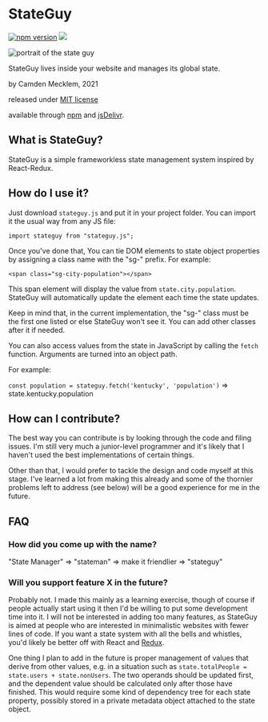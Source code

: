 # StateGuy

[![npm version](https://badge.fury.io/js/stateguy.svg)](https://badge.fury.io/js/stateguy)
[![](https://data.jsdelivr.com/v1/package/npm/stateguy/badge)](https://www.jsdelivr.com/package/npm/stateguy)

![portrait of the state guy](https://raw.githubusercontent.com/mythmakerseven/stateguy/main/docs/favicon.png)

StateGuy lives inside your website and manages its global state.

by Camden Mecklem, 2021

released under [MIT license](https://github.com/mythmakerseven/stateguy/blob/main/LICENSE)

available through [npm](https://www.npmjs.com/package/stateguy) and [jsDelivr](https://www.jsdelivr.com/package/npm/stateguy).

## What is StateGuy?

StateGuy is a simple frameworkless state management system inspired by React-Redux.

## How do I use it?

Just download ``stateguy.js`` and put it in your project folder. You can import it the usual way from any JS file:

``import stateguy from "stateguy.js";``

Once you've done that, You can tie DOM elements to state object properties by assigning a class name with the
"sg-" prefix. For example:

``<span class="sg-city-population"></span>``

This span element will display the value from ``state.city.population``. StateGuy will automatically update the element each time the state updates.

Keep in mind that, in the current implementation, the "sg-" class must be the first one listed or else StateGuy won't see it. You can add other classes after it if needed.

You can also access values from the state in JavaScript by calling the ``fetch`` function. Arguments are turned into an object path.

For example:

``const population = stateguy.fetch('kentucky', 'population')`` => state.kentucky.population

## How can I contribute?

The best way you can contribute is by looking through the code and filing issues. I'm still very much a junior-level programmer and it's likely that I haven't used the best implementations of certain things.

Other than that, I would prefer to tackle the design and code myself at this stage. I've learned a lot from making this already and some of the thornier problems left to address (see below) will be a good experience for me in the future.

## FAQ

### How did you come up with the name?

"State Manager" => "stateman" => make it friendlier => "stateguy"

### Will you support feature X in the future?

Probably not. I made this mainly as a learning exercise, though of course if people actually start using it then I'd be willing to put some development time into it. I will not be interested in adding too many features, as StateGuy is aimed at people who are interested in minimalistic websites with fewer lines of code. If you want a state system with all the bells and whistles, you'd likely be better off with React and [Redux](https://react-redux.js.org/).

One thing I plan to add in the future is proper management of values that derive from other values, e.g. in a situation such as ``state.totalPeople = state.users + state.nonUsers``. The two operands should be updated first, and the dependent value should be calculated only after those have finished. This would require some kind of dependency tree for each state property, possibly stored in a private metadata object attached to the state object.